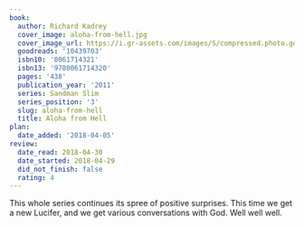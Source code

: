 ```yaml
---
book:
  author: Richard Kadrey
  cover_image: aloha-from-hell.jpg
  cover_image_url: https://i.gr-assets.com/images/S/compressed.photo.goodreads.com/books/1302271758l/10439703._SX98_.jpg
  goodreads: '10439703'
  isbn10: '0061714321'
  isbn13: '9780061714320'
  pages: '438'
  publication_year: '2011'
  series: Sandman Slim
  series_position: '3'
  slug: aloha-from-hell
  title: Aloha from Hell
plan:
  date_added: '2018-04-05'
review:
  date_read: 2018-04-30
  date_started: 2018-04-29
  did_not_finish: false
  rating: 4
---
```


This whole series continues its spree of positive surprises. This time we get a new Lucifer, and we get various conversations with God. Well well well.
